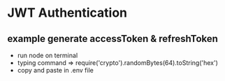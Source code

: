 # JWT Authentication

## example generate accessToken & refreshToken 

- run node on terminal
- typing command => require('crypto').randomBytes(64).toString('hex') 
- copy and paste in .env file
